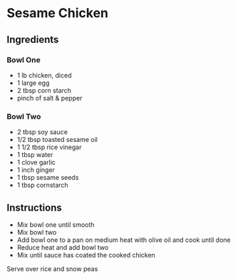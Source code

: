 # Sesame Chicken

## Ingredients

### Bowl One

- 1 lb chicken, diced
- 1 large egg
- 2 tbsp corn starch
- pinch of salt & pepper

### Bowl Two

- 2 tbsp soy sauce
- 1/2 tbsp toasted sesame oil
- 1 1/2 tbsp rice vinegar
- 1 tbsp water
- 1 clove garlic
- 1 inch ginger
- 1 tbsp sesame seeds
- 1 tbsp cornstarch

## Instructions

- Mix bowl one until smooth
- Mix bowl two
- Add bowl one to a pan on medium heat with olive oil and cook until done
- Reduce heat and add bowl two
- Mix until sauce has coated the cooked chicken

Serve over rice and snow peas
